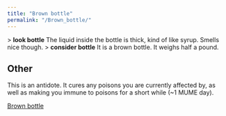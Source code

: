 ```yaml
---
title: "Brown bottle"
permalink: "/Brown_bottle/"
---
```


\> **look bottle**
The liquid inside the bottle is thick, kind of like syrup. Smells nice
though.
\> **consider bottle**
It is a brown bottle.
It weighs half a pound.

## Other

This is an antidote. It cures any poisons you are currently affected by,
as well as making you immune to poisons for a short while (~1 MUME day).

[Brown bottle](Category:_Miscellaneous_equipment "wikilink")
